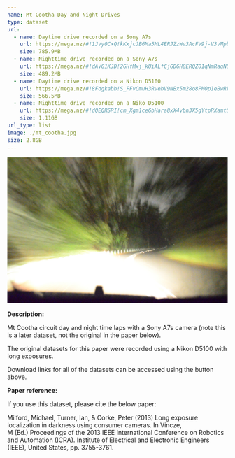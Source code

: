 ```yaml
---
name: Mt Cootha Day and Night Drives
type: dataset
url:
  - name: Daytime drive recorded on a Sony A7s
    url: https://mega.nz/#!1JVy0CxQ!kKxjcJB6Ma5ML4ERJZzWv3AcFV9j-V3vMpbZLX68JqM
    size: 785.9MB
  - name: Nighttime drive recorded on a Sony A7s
    url: https://mega.nz/#!dAVG1KJD!2GHfMxj_kUiALfCjGDGH8ERQZO1qNmRaqNUHHTK5Pmo
    size: 489.2MB
  - name: Daytime drive recorded on a Nikon D5100
    url: https://mega.nz/#!8Fdgkabb!S_FFvCmuH3RvebV9NBx5m28o8PMOp1eBwRVW0-LVcb4
    size: 566.5MB
  - name: Nighttime drive recorded on a Niko D5100
    url: https://mega.nz/#!dQEQRSRI!cm_Xgm1ceGbHara8xX4vbn3X5gYtpPXamtS5WzABfJk
    size: 1.11GB
url_type: list
image: ./mt_cootha.jpg
size: 2.8GB
---
```


![Mt Cootha Day Night dataset snapshot](./mt_cootha.jpg)

**Description:**

Mt Cootha circuit day and night time laps with a Sony A7s camera (note this is a later dataset, not the original in the paper below).

The original datasets for this paper were recorded using a Nikon D5100 with long exposures.

Download links for all of the datasets can be accessed using the button above.

**Paper reference:**

If you use this dataset, please cite the below paper:

Milford, Michael, Turner, Ian, & Corke, Peter (2013) Long exposure localization in darkness using consumer cameras. In Vincze, M (Ed.) Proceedings of the 2013 IEEE International Conference on Robotics and Automation (ICRA). Institute of Electrical and Electronic Engineers (IEEE), United States, pp. 3755-3761.
